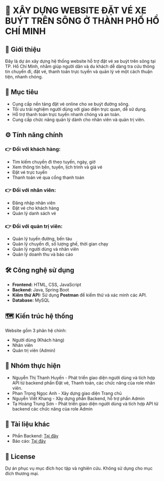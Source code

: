 # 🚤 XÂY DỰNG WEBSITE ĐẶT VÉ XE BUÝT TRÊN SÔNG Ở THÀNH PHỐ HỒ CHÍ MINH

## 📌 Giới thiệu
Đây là dự án xây dựng hệ thống website hỗ trợ đặt vé xe buýt trên sông tại TP. Hồ Chí Minh, nhằm giúp người dân và du khách dễ dàng tra cứu thông tin chuyến đi, đặt vé, thanh toán trực tuyến và quản lý vé một cách thuận tiện, nhanh chóng.

## 🎯 Mục tiêu
- Cung cấp nền tảng đặt vé online cho xe buýt đường sông.
- Tối ưu trải nghiệm người dùng với giao diện trực quan, dễ sử dụng.
- Hỗ trợ thanh toán trực tuyến nhanh chóng và an toàn.
- Cung cấp chức năng quản lý dành cho nhân viên và quản trị viên.

## ⚙️ Tính năng chính
### 👉 Đối với khách hàng:
- Tìm kiếm chuyến đi theo tuyến, ngày, giờ
- Xem thông tin bến, tuyến, lịch trình và giá vé
- Đặt vé trực tuyến
- Thanh toán vé qua cổng thanh toán

### 👉 Đối với nhân viên:
- Đăng nhập nhân viên
- Đặt vé cho khách hàng 
- Quản lý danh sách vé

### 👉 Đối với quản trị viên:
- Quản lý tuyến đường, bến tàu
- Quản lý chuyến đi, số lượng ghế, thời gian chạy
- Quản lý người dùng và nhân viên
- Quản lý doanh thu và báo cáo

## 🛠️ Công nghệ sử dụng
- **Frontend:** HTML, CSS, JavaScript
- **Backend:** Java, Spring Boot
- **Kiểm thử API:** Sử dụng **Postman** để kiểm thử và xác minh các API.
- **Database:** MySQL

## 🗺️ Kiến trúc hệ thống
Website gồm 3 phân hệ chính:
- Người dùng (Khách hàng)
- Nhân viên
- Quản trị viên (Admin)

## 👥 Nhóm thực hiện
- Nguyễn Thị Thanh Huyến - Phát triển giao diện người dùng và tích hợp API từ backend phần Đặt vé, Thanh toán, các chức năng của role nhân viên.
- Phan Trọng Ngọc Anh - Xây dựng giao diện Trang chủ
- Nguyễn Viết Khang - Xây dựng phần Backend, hỗ trợ phần Admin
- Tạ Hoàng Trung Sơn - Phát triển giao diện người dùng và tích hợp API từ backend các chức năng của role Admin

## 📑 Tài liệu khác
- Phần Backend: [Tại đây](https://github.com/NguyenKhangLove/waterbus.git)
- Báo cáo: [Tại đây](./docs/baocao.dox)

## 📄 License
Dự án phục vụ mục đích học tập và nghiên cứu. Không sử dụng cho mục đích thương mại.
